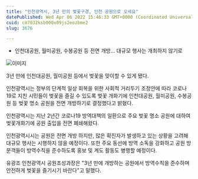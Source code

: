 ```yaml
---
title: "인천광역시, 3년 만의 벚꽃구경, 인천 공원으로 오세요"
datePublished: Wed Apr 06 2022 15:46:33 GMT+0000 (Coordinated Universal Time)
cuid: cm7032ksb000x09js2eozbme2
slug: 3676

---
```



- 인천대공원, 월미공원, 수봉공원 등 전면 개방... 대규모 행사는 개최하지 않기로

![이미지](https://cdn.hashnode.com/res/hashnode/image/upload/v1739254243542/070a4e49-27e9-401b-b9da-554872e5d2c0.png)

3년 만에 인천대공원, 월미공원 등에서 벚꽃을 맞이할 수 있게 됐다.

인천광역시는 정부의 단계적 일상 회복을 위한 사회적 거리두기 조정안에 따라 코로나19로 지친 시민들이 벚꽃을 즐길 수 있도록 벚꽃 개화기에 인천대공원, 월미공원, 수봉공원 등 벚꽃 명소 공원을 전면 개방하기로 결정했다고 밝혔다.

인천광역시는 지난 2년간 코로나19 방역대책의 일환으로 주요 벚꽃 명소 공원에 대하여 벚꽃개화기에 공원 출입을 전면 폐쇄해왔다.

인천광역시시는 공원은 전면 개방 하지만, 많은 확진자가 발생하고 있는 상황을 고려해 대규모 행사는 시행하지 않을 예정이다. 또한 주요 동선에 방역 소독을 강화하고 공원 방문객들이 방역수칙을 준수하도록 홍보 및 계도 활동도 병행할 예정이다.

유광조 인천광역시 공원조성과장은 "3년 만에 개방하는 공원에서 방역수칙을 준수하며 안전하게 벚꽃을 즐기시기 바란다"고 말했다.